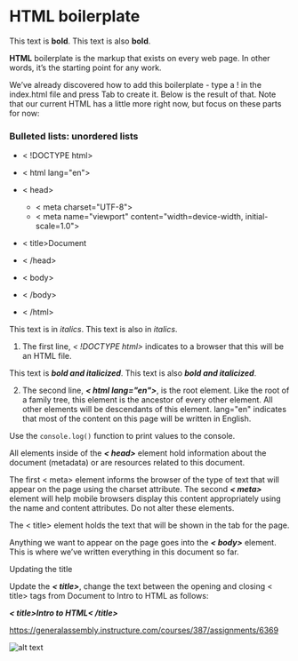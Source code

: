 # HTML boilerplate

This text is **bold**. This text is also __bold__.

**HTML** boilerplate is the markup that exists on every web page. In other words, it’s the starting point for any work.

We’ve already discovered how to add this boilerplate - type a ! in the index.html file and press Tab to create it. Below is the result of that. Note that our current HTML has a little more right now, but focus on these parts for now:


### Bulleted lists: unordered lists

* < !DOCTYPE html>
* < html lang="en">
* < head>
  * < meta charset="UTF-8">
  * < meta name="viewport" content="width=device-width, initial-scale=1.0">
 *  < title>Document</title>
* < /head>
* < body>
    
* < /body>
* < /html>

This text is in *italics*. This text is also in _italics_.

1. The first line, *< !DOCTYPE html>* indicates to a browser that this will be an HTML file.

This text is ***bold and italicized***. This text is also ___bold and italicized___.

2. The second line, ***< html lang="en">***, is the root element. Like the root of a family tree, this element is the ancestor of every other element. All other elements will be descendants of this element. lang="en" indicates that most of the content on this page will be written in English.

Use the `console.log()` function to print values to the console.

All elements inside of the ***< head>*** element hold information about the document (metadata) or are resources related to this document.

The first < meta> element informs the browser of the type of text that will appear on the page using the charset attribute. The second ***< meta>*** element will help mobile browsers display this content appropriately using the name and content attributes. Do not alter these elements.

The < title> element holds the text that will be shown in the tab for the page.

Anything we want to appear on the page goes into the ***< body>*** element. This is where we’ve written everything in this document so far.

Updating the title

Update the ***< title>***, change the text between the opening and closing < title> tags from Document to Intro to HTML as follows:

***< title>Intro to HTML< /title>***

https://generalassembly.instructure.com/courses/387/assignments/6369


![alt text](HTML-Basic.jpg)